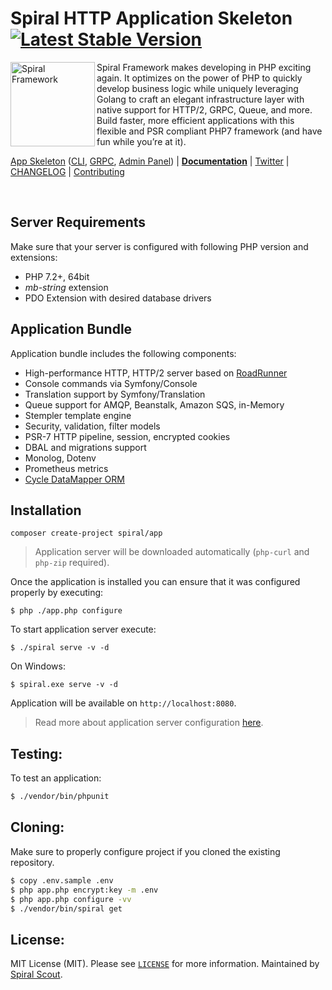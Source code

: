 # Spiral HTTP Application Skeleton [![Latest Stable Version](https://poser.pugx.org/spiral/app/version)](https://packagist.org/packages/spiral/app)

<img src="https://user-images.githubusercontent.com/796136/67560465-9d827780-f723-11e9-91ac-9b2fafb027f2.png" height="135px" alt="Spiral Framework" align="left"/>

Spiral Framework makes developing in PHP exciting again. It optimizes on the power of PHP to quickly develop business logic while uniquely leveraging Golang to craft an elegant infrastructure layer with native support for HTTP/2, GRPC, Queue, and more. Build faster, more efficient applications with this flexible and PSR compliant PHP7 framework (and have fun while you’re at it). 

[App Skeleton](https://github.com/spiral/app) ([CLI](https://github.com/spiral/app-cli), [GRPC](https://github.com/spiral/app-grpc), [Admin Panel](https://github.com/spiral/app-keeper)) | [**Documentation**](https://spiral.dev/docs) | [Twitter](https://twitter.com/spiralphp) | [CHANGELOG](/CHANGELOG.md) | [Contributing](https://github.com/spiral/guide/blob/master/contributing.md)

<br/>

Server Requirements
--------
Make sure that your server is configured with following PHP version and extensions:
* PHP 7.2+, 64bit
* *mb-string* extension
* PDO Extension with desired database drivers

Application Bundle
--------
Application bundle includes the following components:
* High-performance HTTP, HTTP/2 server based on [RoadRunner](https://roadrunner.dev)
* Console commands via Symfony/Console
* Translation support by Symfony/Translation
* Queue support for AMQP, Beanstalk, Amazon SQS, in-Memory
* Stempler template engine
* Security, validation, filter models
* PSR-7 HTTP pipeline, session, encrypted cookies
* DBAL and migrations support
* Monolog, Dotenv
* Prometheus metrics
* [Cycle DataMapper ORM](https://github.com/cycle)

Installation
--------
```
composer create-project spiral/app
```

> Application server will be downloaded automatically (`php-curl` and `php-zip` required).

Once the application is installed you can ensure that it was configured properly by executing:

```
$ php ./app.php configure
```

To start application server execute:

```
$ ./spiral serve -v -d
```

On Windows:

```$xslt
$ spiral.exe serve -v -d
```

Application will be available on `http://localhost:8080`.

> Read more about application server configuration [here](https://roadrunner.dev/docs).

Testing:
--------
To test an application:

```bash
$ ./vendor/bin/phpunit
```

Cloning:
--------
Make sure to properly configure project if you cloned the existing repository.

```bash
$ copy .env.sample .env
$ php app.php encrypt:key -m .env
$ php app.php configure -vv
$ ./vendor/bin/spiral get
```

License:
--------
MIT License (MIT). Please see [`LICENSE`](./LICENSE) for more information. Maintained by [Spiral Scout](https://spiralscout.com).
